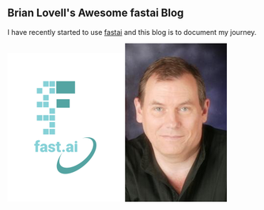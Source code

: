 ## Brian Lovell's Awesome fastai Blog

I have recently started to use [fastai](https://www.fast.ai) and this blog is to document my journey. 

![Image of fast.ai logo](images/logo.png)
![Image of Brian Lovell](images/Lovell_portrait_small.jpg)
